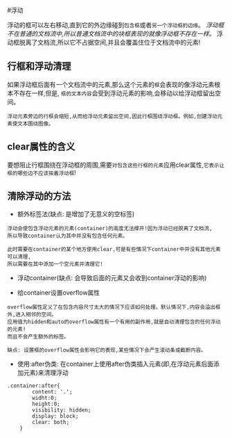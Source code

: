 #浮动

浮动的框可以左右移动,直到它的外边缘碰到`包含框`或者`另一个浮动框的边缘`。
*浮动框不在普通的文档流中,所以普通文档流中的块框表现的就像浮动框不存在一样。*
浮动框脱离了文档流,所以它不占据空间,并且会覆盖住位于文档流中的元素!

## 行框和浮动清理
如果浮动框后面有一个文档流中的元素,那么这个元素的`框`会表现的像浮动元素根本不存在一样,但是,
`框的文本内容`会受到浮动元素的影响,会移动以给浮动框留出空间。

    浮动元素旁边的行框会缩短,从而给浮动元素留出空间,因此行框围绕浮动框。例如,创建浮动元素使文本围绕图像。
    
## clear属性的含义
要想阻止行框围绕在浮动框的周围,需要`对包含这些行框的元素`应用clear属性,`它表示让框的哪些边不应该挨着浮动框`!


## 清除浮动的方法

- 额外标签法(缺点: 是增加了无意义的空标签)

```
浮动会使包含浮动元素的元素(container)的高度无法撑开!因为浮动已经脱离了文档流,
所以导致container认为其中并没有包含任何元素。

此时需要在container的某个地方使用clear,可是有些情况下container中并没有其他元素可以清理,
所以需要在其中添加一个空元素并清理它!
```

- 浮动container(缺点: 会导致后面的元素又会收到container浮动的影响)

- 给container设置overflow属性

```
overflow属性定义了在包含内容尺寸太大的情况下应该如何处理。默认情况下,内容会溢出框外,进入相邻的空间。
应用值为hidden和auto的overflow属性有一个有用的副作用,就是自动清理包含的任何浮动的元素!
而且不会产生额外的标签。

缺点: 设置框的overflow属性会影响它的表现,某些情况下会产生滚动条或截断内容。
```

- 使用:after伪类: 在container上使用after伪类插入元素(即,在浮动元素后面添加元素)来清理浮动

```
.container:after{
        content: '.';
        widht:0;
        height:0;
        visibility: hidden;
        display: block;
        clear: both;
    }
```

